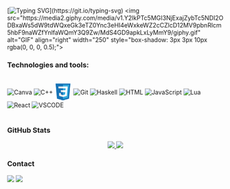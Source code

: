 [![Typing SVG](https://readme-typing-svg.herokuapp.com?font=Fira+Code&pause=1000&color=7C0EF7&width=435&lines=Hey+there!+I'm+Milena+Bernardi.;Welcome+to+my+Github+profile!)](https://git.io/typing-svg)
<img src="https://media2.giphy.com/media/v1.Y2lkPTc5MGI3NjExajZybTc5NDI2ODBxaWs5dW9tdWQxeGk3eTZ0Ync3eHI4eWxkeWZ2cCZlcD12MV9pbnRlcm5hbF9naWZfYnlfaWQmY3Q9Zw/MdS4GD9apkLxLyMmY9/giphy.gif" alt="GIF" align="right" width="250" style="box-shadow: 3px 3px 10px rgba(0, 0, 0, 0.5);">

### Technologies and tools:

<div style="display: inline_block"><br>
  <img align="center" alt="Canva" height="40" width="40" src="https://cdn.jsdelivr.net/gh/devicons/devicon@latest/icons/canva/canva-original.svg">
  <img align="center" alt="C++" height="40" width="40" src="https://cdn.jsdelivr.net/gh/devicons/devicon@latest/icons/cplusplus/cplusplus-original.svg">
  <img align="center" alt="CSS" height="40" width="40" src="https://raw.githubusercontent.com/devicons/devicon/master/icons/css3/css3-original.svg">
  <img align="center" alt="Git" height="40" width="40" src="https://cdn.jsdelivr.net/gh/devicons/devicon/icons/git/git-original.svg">
  <img align="center" alt="Haskell" height="40" width="40" src="https://cdn.jsdelivr.net/gh/devicons/devicon@latest/icons/haskell/haskell-original.svg">
  <img align="center" alt="HTML" height="40" width="40" src="https://cdn.jsdelivr.net/gh/devicons/devicon@latest/icons/html5/html5-original.svg">   
  <img align="center" alt="JavaScript" height="40" width="40" src="https://cdn.jsdelivr.net/gh/devicons/devicon@latest/icons/javascript/javascript-original.svg">
  <img align="center" alt="Lua" height="40" width="40" src="https://cdn.jsdelivr.net/gh/devicons/devicon@latest/icons/lua/lua-original.svg">
  <img align="center" alt="React" height="40" width="40" src="https://cdn.jsdelivr.net/gh/devicons/devicon@latest/icons/react/react-original.svg">
  <img align="center" alt="VSCODE" height="40" width="40" src="https://cdn.jsdelivr.net/gh/devicons/devicon@latest/icons/vscode/vscode-original.svg">
</div><br>

### GitHub Stats

<div align="center" style="display: flex; justify-content: center;">
  <a href="https://github.com/milenaabernardi">
    <img height="195px" src="https://github-readme-stats.vercel.app/api?username=milenaabernardi&show_icons=true&theme=midnight-purple&include_all_commits=false&count_private=true&border_color=00000000"/>
    <img height="195px" src="https://github-readme-stats.vercel.app/api/top-langs/?username=milenaabernardi&layout=compact&langs_count=6&theme=midnight-purple&border_color=00000000"/>
  </a>
</div>
    
### Contact

<div> 
  <a href="https://www.linkedin.com/in/milena-alessandra-bernardi-851164236/" target="_blank"><img src="https://img.shields.io/badge/-LinkedIn-%230077B5?style=for-the-badge&logo=linkedin&logoColor=white" target="_blank"></a> 
  <a href="mailto:milenaabernardi@gmail.com"><img src="https://img.shields.io/badge/-Gmail-%23333?style=for-the-badge&logo=gmail&logoColor=white" target="_blank"></a>
</div>
